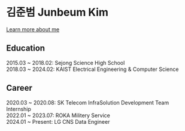# 김준범 Junbeum Kim
[Learn more about me](https://impartial-text-c23.notion.site/f06a9983f11144ed8a73df001283d390?pvs=4)

## Education
2015.03 ~ 2018.02: Sejong Science High School  
2018.03 ~ 2024.02: KAIST Electrical Engineering & Computer Science  

## Career
2020.03 ~ 2020.08: SK Telecom InfraSolution Development Team Internship  
2022.01 ~ 2023.07: ROKA Militery Service  
2024.01 ~ Present: LG CNS Data Engineer

